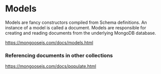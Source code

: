 # Models

Models are fancy constructors compiled from Schema definitions. An instance of a model is called a document. Models are responsible for creating and reading documents from the underlying MongoDB database.

https://mongoosejs.com/docs/models.html

### Referencing documents in other collections

https://mongoosejs.com/docs/populate.html
